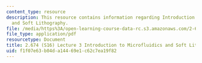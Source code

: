 ```yaml
---
content_type: resource
description: This resource contains information regarding Introduction to Microfluidics
  and Soft Lithography.
file: /media/https%3A/open-learning-course-data-rc.s3.amazonaws.com/2-674-micro-nano-engineering-laboratory-spring-2016/f1f07e63b04da14469e1c62c7ea19f82_MIT2_674S16_Lec3Intro.pdf
file_type: application/pdf
resourcetype: Document
title: 2.674 (S16) Lecture 3 Introduction to Microfluidics and Soft Lithography
uid: f1f07e63-b04d-a144-69e1-c62c7ea19f82
---
```

